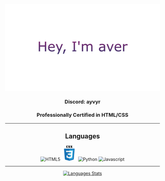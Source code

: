 <div align="center">

![imageedit_2_4187357788](https://raw.githubusercontent.com/AverWasTaken/AverWasTaken/main/aver.png)

### **Discord:** ayvyr

### **Professionally Certified in HTML/CSS**

---

## Languages

<p>
  <img alt="HTML5" src="https://cdn.jsdelivr.net/npm/programming-languages-logos/src/html/html.png" height="50"/>
  <img alt="CSS3" src="https://github.com/devicons/devicon/blob/master/icons/css3/css3-original-wordmark.svg" height="50"/>
  <img alt="Python" src="https://cdn.jsdelivr.net/npm/programming-languages-logos/src/python/python.png" height="50"/>
  <img alt="Javascript" src="https://cdn.freebiesupply.com/logos/thumbs/2x/javascript-logo.png" height="50"/>
</p>

---

[![Languages Stats](https://github-readme-stats.vercel.app/api/top-langs/?username=AverWasTaken&langs_count=15&layout=compact&hide=mcfunction&theme=transparent&hide_border=true)](https://github.com/anuraghazra/github-readme-stats)

</div>
